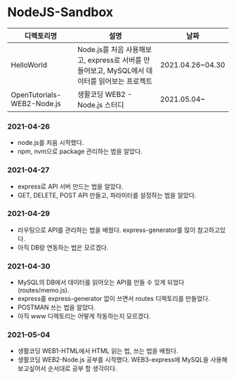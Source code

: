 # NodeJS-Sandbox

| 디렉토리명                 | 설명                                                         | 날짜             |
| -------------------------- | ------------------------------------------------------------ | ---------------- |
| HelloWorld                 | Node.js를 처음 사용해보고, express로 서버를 만들어보고, MySQL에서 데이터를 읽어보는 프로젝트 | 2021.04.26~04.30 |
| OpenTutorials-WEB2-Node.js | 생활코딩 WEB2 - Node.js 스터디                               | 2021.05.04~      |



### 2021-04-26

- node.js를 처음 시작했다. 
- npm, nvm으로 package 관리하는 법을 알았다.



### 2021-04-27

- express로 API 서버 만드는 법을 알았다. 
- GET, DELETE, POST API 만들고, 파라미터를 설정하는 법을 알았다.



### 2021-04-29

- 라우팅으로 API를 관리하는 법을 배웠다. express-generator를 많이 참고하고있다.
- 아직 DB랑 연동하는 법은 모르겠다.



### 2021-04-30

- MySQL의 DB에서 데이터를 읽어오는 API를 만들 수 있게 되었다 (routes/memo.js).
- express를 express-generator 없이 쓰면서 routes 디렉토리를 만들었다.
- POSTMAN 쓰는 법을 알았다.
- 아직 www 디렉토리는 어떻게 작동하는지 모르겠다. 



### 2021-05-04

- 생활코딩 WEB1-HTML에서 HTML 읽는 법, 쓰는 법을 배웠다. 
- 생활코딩 WEB2-Node.js 공부를 시작했다. WEB3-express에 MySQL을 사용해보고싶어서 순서대로 공부 할 생각이다.